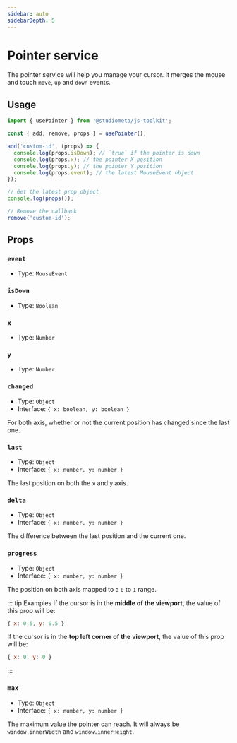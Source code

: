 ```yaml
---
sidebar: auto
sidebarDepth: 5
---
```


# Pointer service

The pointer service will help you manage your cursor. It merges the mouse and touch `move`, `up` and `down` events.

## Usage

```js
import { usePointer } from '@studiometa/js-toolkit';

const { add, remove, props } = usePointer();

add('custom-id', (props) => {
  console.log(props.isDown); // `true` if the pointer is down
  console.log(props.x); // the pointer X position
  console.log(props.y); // the pointer Y position
  console.log(props.event); // the latest MouseEvent object
});

// Get the latest prop object
console.log(props());

// Remove the callback
remove('custom-id');
```

## Props

### `event`

- Type: `MouseEvent`

### `isDown`

- Type: `Boolean`

### `x`

- Type: `Number`

### `y`

- Type: `Number`

### `changed`

- Type: `Object`
- Interface: `{ x: boolean, y: boolean }`

For both axis, whether or not the current position has changed since the last one.

### `last`

- Type: `Object`
- Interface: `{ x: number, y: number }`

The last position on both the `x` and `y` axis.

### `delta`

- Type: `Object`
- Interface: `{ x: number, y: number }`

The difference between the last position and the current one.

### `progress`

- Type: `Object`
- Interface: `{ x: number, y: number }`

The position on both axis mapped to a `0` to `1` range.

::: tip Examples
If the cursor is in the **middle of the viewport**, the value of this prop will be:

```js
{ x: 0.5, y: 0.5 }
```

If the cursor is in the **top left corner of the viewport**, the value of this prop will be:

```js
{ x: 0, y: 0 }
```
:::

### `max`

- Type: `Object`
- Interface: `{ x: number, y: number }`

The maximum value the pointer can reach. It will always be `window.innerWidth` and `window.innerHeight`.
